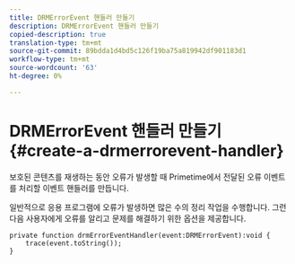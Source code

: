 ```yaml
---
title: DRMErrorEvent 핸들러 만들기
description: DRMErrorEvent 핸들러 만들기
copied-description: true
translation-type: tm+mt
source-git-commit: 89bdda1d4bd5c126f19ba75a819942df901183d1
workflow-type: tm+mt
source-wordcount: '63'
ht-degree: 0%

---
```



# DRMErrorEvent 핸들러 만들기{#create-a-drmerrorevent-handler}

보호된 콘텐츠를 재생하는 동안 오류가 발생할 때 Primetime에서 전달된 오류 이벤트를 처리할 이벤트 핸들러를 만듭니다.

일반적으로 응용 프로그램에 오류가 발생하면 많은 수의 정리 작업을 수행합니다. 그런 다음 사용자에게 오류를 알리고 문제를 해결하기 위한 옵션을 제공합니다.

```
private function drmErrorEventHandler(event:DRMErrorEvent):void {  
    trace(event.toString());  
} 
```

